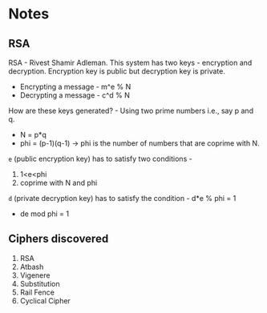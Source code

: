 # Notes 


## RSA

RSA - Rivest Shamir Adleman. This system has two keys - encryption and decryption. Encryption key is public but decryption key is private.

- Encrypting a message - m^e % N 
- Decrypting a message - c^d % N

How are these keys generated? - Using two prime numbers i.e., say p and q.

- N = p*q
- phi = (p-1)(q-1) -> phi is the number of numbers that are coprime with N.

`e` (public encryption key) has to satisfy two conditions -

1. 1<e<phi
2. coprime with N and phi

`d` (private decryption key) has to satisfy the condition - d*e % phi = 1

- de mod phi = 1

## Ciphers discovered

1. RSA
2. Atbash 
3. Vigenere 
4. Substitution
5. Rail Fence 
6. Cyclical Cipher 